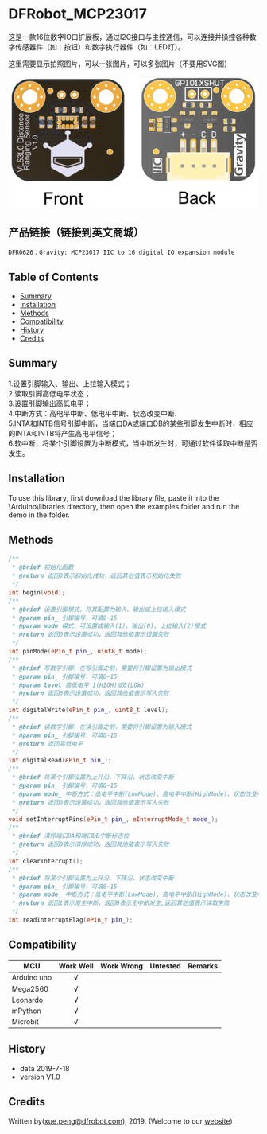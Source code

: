 # DFRobot_MCP23017
这是一款16位数字IO口扩展板，通过I2C接口与主控通信，可以连接并操控各种数字传感器件（如：按钮）和数字执行器件（如：LED灯）。<br>

这里需要显示拍照图片，可以一张图片，可以多张图片（不要用SVG图）

![正反面svg效果图](https://github.com/Arya11111/DFRobot_MCP23017/blob/master/resources/images/SEN0245svg1.png)


## 产品链接（链接到英文商城）
    DFR0626：Gravity: MCP23017 IIC to 16 digital IO expansion module
   
## Table of Contents

* [Summary](#summary)
* [Installation](#installation)
* [Methods](#methods)
* [Compatibility](#compatibility)
* [History](#history)
* [Credits](#credits)

## Summary

1.设置引脚输入、输出、上拉输入模式；<br>
2.读取引脚高低电平状态；<br>
3.设置引脚输出高低电平；<br>
4.中断方式：高电平中断、低电平中断、状态改变中断.<br>
5.INTA和INTB信号引脚中断，当端口DA或端口DB的某些引脚发生中断时，相应的INTA和INTB将产生高电平信号；<br>
6.软中断，将某个引脚设置为中断模式，当中断发生时，可通过软件读取中断是否发生。<br>

## Installation

To use this library, first download the library file, paste it into the \Arduino\libraries directory, then open the examples folder and run the demo in the folder.

## Methods

```C++
/**
 * @brief 初始化函数
 * @return 返回0表示初始化成功，返回其他值表示初始化失败
 */
int begin(void);
/**
 * @brief 设置引脚模式，将其配置为输入、输出或上拉输入模式
 * @param pin_ 引脚编号，可填0~15
 * @param mode 模式，可设置成输入(1)、输出(0)、上拉输入(2)模式
 * @return 返回0表示设置成功，返回其他值表示设置失败
 */
int pinMode(ePin_t pin_, uint8_t mode);
/**
 * @brief 写数字引脚，在写引脚之前，需要将引脚设置为输出模式
 * @param pin_ 引脚编号，可填0~15
 * @param level 高低电平 1(HIGH)或0(LOW)
 * @return 返回0表示设置成功，返回其他值表示写入失败
 */
int digitalWrite(ePin_t pin_, uint8_t level);
/**
 * @brief 读数字引脚，在读引脚之前，需要将引脚设置为输入模式
 * @param pin_ 引脚编号，可填0~15
 * @return 返回高低电平
 */
int digitalRead(ePin_t pin_);
/**
 * @brief 将某个引脚设置为上升沿、下降沿、状态改变中断
 * @param pin_ 引脚编号，可填0~15
 * @param mode_ 中断方式：低电平中断(LowMode)、高电平中断(HighMode)、状态改变中断(ChangeMode)
 * @return 返回0表示设置成功，返回其他值表示写入失败
 */
void setInterruptPins(ePin_t pin_, eInterruptMode_t mode_);
/**
 * @brief 清除端口DA和端口DB中断标志位
 * @return 返回0表示清除成功，返回其他值表示写入失败
 */
int clearInterrupt();
/**
 * @brief 将某个引脚设置为上升沿、下降沿、状态改变中断
 * @param pin_ 引脚编号，可填0~15 
 * @param mode_ 中断方式：低电平中断(LowMode)、高电平中断(HighMode)、状态改变中断(ChangeMode)
 * @return 返回1表示发生中断，返回0表示无中断发生,返回其他值表示读取失败
 */
int readInterruptFlag(ePin_t pin_);
```

## Compatibility

MCU                | Work Well    | Work Wrong   | Untested    | Remarks
------------------ | :----------: | :----------: | :---------: | -----
Arduino uno        |      √       |              |             | 
Mega2560        |      √       |              |             | 
Leonardo        |      √       |              |             | 
mPython         |      √       |              |             | 
Microbit        |      √       |              |             | 

## History

- data 2019-7-18
- version V1.0


## Credits

Written by(xue.peng@dfrobot.com), 2019. (Welcome to our [website](https://www.dfrobot.com/))






